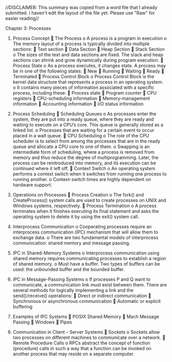 //DISCLAIMER: This summary was copied from a word file that I already submitted. I haven't edit the layout of the file yet. Please use "Raw" for easier reading//

Chapter 3: Processes
1.	Process Concept
	The Process
o	A process is a program in execution
o	The memory layout of a process is typically divided into multiple sections:
	Text section
	Data Section
	Heap Section
	Stack Section
o	The sizes of the text and data sections are fixed. The stack and heap sections can shrink and grow dynamically during program execution.
	Process State
o	As a process executes, it changes state. A process may be in one of the following states:
	New
	Running
	Waiting
	Ready
	Terminated
	Process Control Block
o	Process Control Block  is the kernel data structure that represents a process in an operating system.
o	It contains many pieces of information associated with a specific process, including these:
	Process state
	Program counter
	CPU registers
	CPU-scheduling information
	Memory-management information
	Accounting information
	I/O status information
2.	Process Scheduling
	Scheduling Queues
o	As processes enter the system, they are put into a ready queue, where they are ready and waiting to execute on a CPU’s core. This queue is generally stored as a linked list.
o	Processes that are waiting for a certain event to occur placed in a wait queue.
	CPU Scheduling
o	The role of the CPU scheduler is to select from among the processes that are in the ready queue and allocate a CPU core to one of them.
o	Swapping is an intermediate form of scheduling, where a process is removed from memory and thus reduce the degree of multiprogramming. Later, the process can be reintroduced into memory, and its execution can be continued where it left off.
	Context Switch
o	An operating system performs a context switch when it switches from running one process to running another.
o	Context-switch times are highly dependent on hardware support.

3.	Operations on Processes
	Process Creation
o	The fork() and CreateProcess() system calls are used to create processes on UNIX and Windows systems, respectively.
	Process Termination
o	A process terminates when it finishes executing its final statement and asks the operating system to delete it by using the exit() system call.
4.	Interprocess Communication
o	Cooperating processes require an interprocess communication (IPC) mechanism that will allow them to exchange data. 
o	There are two fundamental models of interprocess communication: shared memory and message passing.
5.	IPC in Shared-Memory Systems
o	Interprocess communication using shared memory requires communicating processes to establish a region of shared memory.
o	Must have a buffer. Two types of buffers can be used: the unbounded buffer and the bounded buffer.
6.	IPC in Message-Passing Systems
o	If processes P and Q want to communicate, a communication link must exist between them. There are several methods for logically implementing a link and the send()/receive() operations:
	Direct or indirect communication 
	Synchronous or asynchronous communication
	Automatic or explicit buffering
7.	Examples of IPC Systems
	POSIX Shared Memory
	Mach Message Passing
	Windows
	Pipes

8.	Communication in Client – Server Systems
	Sockets
o	Sockets allow two processes on different machines to communicate over a network.
	Remote Procedure Calls
o	RPCs abstract the concept of function (procedure) calls in such a way that a function can be invoked on another process that may reside on a separate computer.

